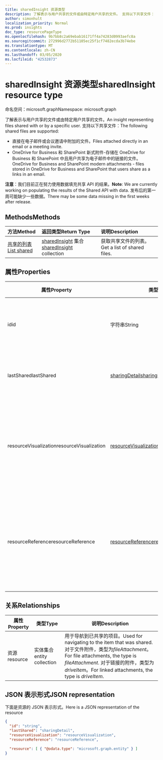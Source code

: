 ```yaml
---
title: sharedInsight 资源类型
description: 了解表示与用户共享的文件或由特定用户共享的文件。 支持以下共享文件：
author: simonhult
localization_priority: Normal
ms.prod: insights
doc_type: resourcePageType
ms.openlocfilehash: 9b7bb8c2a69ebab16171ff4a74283d0993aefc8a
ms.sourcegitcommit: 272996d2772b51105ec25f1cf7482ecda3b74ebe
ms.translationtype: MT
ms.contentlocale: zh-CN
ms.lasthandoff: 03/05/2020
ms.locfileid: "42532873"
---
```

# <a name="sharedinsight-resource-type"></a><span data-ttu-id="9dc59-104">sharedInsight 资源类型</span><span class="sxs-lookup"><span data-stu-id="9dc59-104">sharedInsight resource type</span></span>

<span data-ttu-id="9dc59-105">命名空间：microsoft.graph</span><span class="sxs-lookup"><span data-stu-id="9dc59-105">Namespace: microsoft.graph</span></span>

<span data-ttu-id="9dc59-106">了解表示与用户共享的文件或由特定用户共享的文件。</span><span class="sxs-lookup"><span data-stu-id="9dc59-106">An insight representing files shared with or by a specific user.</span></span> <span data-ttu-id="9dc59-107">支持以下共享文件：</span><span class="sxs-lookup"><span data-stu-id="9dc59-107">The following shared files are supported:</span></span>

- <span data-ttu-id="9dc59-108">直接在电子邮件或会议邀请中附加的文件。</span><span class="sxs-lookup"><span data-stu-id="9dc59-108">Files attached directly in an email or a meeting invite.</span></span>
- <span data-ttu-id="9dc59-109">OneDrive for Business 和 SharePoint 新式附件-存储在 OneDrive for Business 和 SharePoint 中且用户共享为电子邮件中的链接的文件。</span><span class="sxs-lookup"><span data-stu-id="9dc59-109">OneDrive for Business and SharePoint modern attachments - files stored in OneDrive for Business and SharePoint that users share as a links in an email.</span></span>

<span data-ttu-id="9dc59-110">**注意**：我们目前正在努力使用数据填充共享 API 的结果。</span><span class="sxs-lookup"><span data-stu-id="9dc59-110">**Note**: We are currently working on populating the results of the Shared API with data.</span></span> <span data-ttu-id="9dc59-111">发布后的第一周可能缺少一些数据。</span><span class="sxs-lookup"><span data-stu-id="9dc59-111">There may be some data missing in the first weeks after release.</span></span>

## <a name="methods"></a><span data-ttu-id="9dc59-112">Methods</span><span class="sxs-lookup"><span data-stu-id="9dc59-112">Methods</span></span>

| <span data-ttu-id="9dc59-113">方法</span><span class="sxs-lookup"><span data-stu-id="9dc59-113">Method</span></span>       | <span data-ttu-id="9dc59-114">返回类型</span><span class="sxs-lookup"><span data-stu-id="9dc59-114">Return Type</span></span>  |<span data-ttu-id="9dc59-115">说明</span><span class="sxs-lookup"><span data-stu-id="9dc59-115">Description</span></span>|
|:---------------|:--------|:----------|
|[<span data-ttu-id="9dc59-116">共享的列表</span><span class="sxs-lookup"><span data-stu-id="9dc59-116">List shared</span></span>](../api/insights-list-shared.md) |<span data-ttu-id="9dc59-117">[sharedInsight](insights-shared.md) 集合</span><span class="sxs-lookup"><span data-stu-id="9dc59-117">[sharedInsight](insights-shared.md) collection</span></span>| <span data-ttu-id="9dc59-118">获取共享文件的列表。</span><span class="sxs-lookup"><span data-stu-id="9dc59-118">Get a list of shared files.</span></span>|

## <a name="properties"></a><span data-ttu-id="9dc59-119">属性</span><span class="sxs-lookup"><span data-stu-id="9dc59-119">Properties</span></span>

| <span data-ttu-id="9dc59-120">属性</span><span class="sxs-lookup"><span data-stu-id="9dc59-120">Property</span></span>              | <span data-ttu-id="9dc59-121">类型</span><span class="sxs-lookup"><span data-stu-id="9dc59-121">Type</span></span>                      | <span data-ttu-id="9dc59-122">说明</span><span class="sxs-lookup"><span data-stu-id="9dc59-122">Description</span></span>  |
| -------------         |---------------            | -------------|
| <span data-ttu-id="9dc59-123">id</span><span class="sxs-lookup"><span data-stu-id="9dc59-123">id</span></span>                    | <span data-ttu-id="9dc59-124">字符串</span><span class="sxs-lookup"><span data-stu-id="9dc59-124">String</span></span>                    | <span data-ttu-id="9dc59-125">关系的唯一标识符。</span><span class="sxs-lookup"><span data-stu-id="9dc59-125">Unique identifier of the relationship.</span></span> <span data-ttu-id="9dc59-126">只读。</span><span class="sxs-lookup"><span data-stu-id="9dc59-126">Read only.</span></span>        |
| <span data-ttu-id="9dc59-127">lastShared</span><span class="sxs-lookup"><span data-stu-id="9dc59-127">lastShared</span></span>            | [<span data-ttu-id="9dc59-128">sharingDetail</span><span class="sxs-lookup"><span data-stu-id="9dc59-128">sharingDetail</span></span>](insights-sharingdetail.md)                | <span data-ttu-id="9dc59-129">共享项目的详细信息。</span><span class="sxs-lookup"><span data-stu-id="9dc59-129">Details about the shared item.</span></span> <span data-ttu-id="9dc59-130">只读。</span><span class="sxs-lookup"><span data-stu-id="9dc59-130">Read only.</span></span>        |
| <span data-ttu-id="9dc59-131">resourceVisualization</span><span class="sxs-lookup"><span data-stu-id="9dc59-131">resourceVisualization</span></span> | [<span data-ttu-id="9dc59-132">resourceVisualization</span><span class="sxs-lookup"><span data-stu-id="9dc59-132">resourceVisualization</span></span>](insights-resourcevisualization.md)                | <span data-ttu-id="9dc59-133">可用于在体验中可视化文档的属性。</span><span class="sxs-lookup"><span data-stu-id="9dc59-133">Properties that you can use to visualize the document in your experience.</span></span> <span data-ttu-id="9dc59-134">只读</span><span class="sxs-lookup"><span data-stu-id="9dc59-134">Read-only</span></span>      |
| <span data-ttu-id="9dc59-135">resourceReference</span><span class="sxs-lookup"><span data-stu-id="9dc59-135">resourceReference</span></span>     | [<span data-ttu-id="9dc59-136">resourceReference</span><span class="sxs-lookup"><span data-stu-id="9dc59-136">resourceReference</span></span>](insights-resourcereference.md)                      | <span data-ttu-id="9dc59-137">引用共享文档的属性，例如文档的 url 和类型。</span><span class="sxs-lookup"><span data-stu-id="9dc59-137">Reference properties of the shared document, such as the url and type of the document.</span></span> <span data-ttu-id="9dc59-138">只读</span><span class="sxs-lookup"><span data-stu-id="9dc59-138">Read-only</span></span>       |

## <a name="relationships"></a><span data-ttu-id="9dc59-139">关系</span><span class="sxs-lookup"><span data-stu-id="9dc59-139">Relationships</span></span>

| <span data-ttu-id="9dc59-140">属性</span><span class="sxs-lookup"><span data-stu-id="9dc59-140">Property</span></span>      | <span data-ttu-id="9dc59-141">类型</span><span class="sxs-lookup"><span data-stu-id="9dc59-141">Type</span></span>          | <span data-ttu-id="9dc59-142">说明</span><span class="sxs-lookup"><span data-stu-id="9dc59-142">Description</span></span>  |
| ------------- |---------------| -------------|
| <span data-ttu-id="9dc59-143">资源</span><span class="sxs-lookup"><span data-stu-id="9dc59-143">resource</span></span>      | <span data-ttu-id="9dc59-144">实体集合</span><span class="sxs-lookup"><span data-stu-id="9dc59-144">entity collection</span></span> | <span data-ttu-id="9dc59-145">用于导航到已共享的项目。</span><span class="sxs-lookup"><span data-stu-id="9dc59-145">Used for navigating to the item that was shared.</span></span> <span data-ttu-id="9dc59-146">对于文件附件，类型为*fileAttachment*。</span><span class="sxs-lookup"><span data-stu-id="9dc59-146">For file attachments, the type is *fileAttachment*.</span></span> <span data-ttu-id="9dc59-147">对于链接的附件，类型为*driveItem*。</span><span class="sxs-lookup"><span data-stu-id="9dc59-147">For linked attachments, the type is *driveItem*.</span></span> |

## <a name="json-representation"></a><span data-ttu-id="9dc59-148">JSON 表示形式</span><span class="sxs-lookup"><span data-stu-id="9dc59-148">JSON representation</span></span>
<span data-ttu-id="9dc59-149">下面是资源的 JSON 表示形式。</span><span class="sxs-lookup"><span data-stu-id="9dc59-149">Here is a JSON representation of the resource</span></span>
<!--{
  "blockType":"resource",
  "keyProperty": "id",
  "@odata.type": "microsoft.graph.sharedInsight"
}-->
```json
{
  "id": "string",
  "lastShared": "sharingDetail",
  "resourceVisualization": "resourceVisualization",
  "resourceReference": "resourceReference",
  
  "resource": [ { "@odata.type": "microsoft.graph.entity" } ]
}
```
